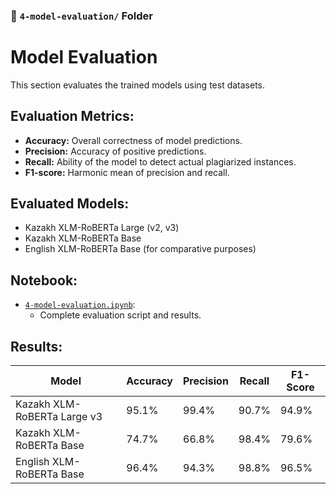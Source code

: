 ### 📁 `4-model-evaluation/` Folder

# Model Evaluation
This section evaluates the trained models using test datasets.

## Evaluation Metrics:
- **Accuracy:** Overall correctness of model predictions.
- **Precision:** Accuracy of positive predictions.
- **Recall:** Ability of the model to detect actual plagiarized instances.
- **F1-score:** Harmonic mean of precision and recall.

## Evaluated Models:
- Kazakh XLM-RoBERTa Large (v2, v3)
- Kazakh XLM-RoBERTa Base
- English XLM-RoBERTa Base (for comparative purposes)

## Notebook:
- [`4-model-evaluation.ipynb`](4-model-evaluation.ipynb):
  - Complete evaluation script and results.

## Results:
| Model                         | Accuracy | Precision | Recall | F1-Score |
|-------------------------------|----------|-----------|--------|----------|
| Kazakh XLM-RoBERTa Large v3   | 95.1%    | 99.4%     | 90.7%  | 94.9%    |
| Kazakh XLM-RoBERTa Base       | 74.7%    | 66.8%     | 98.4%  | 79.6%    |
| English XLM-RoBERTa Base      | 96.4%    | 94.3%     | 98.8%  | 96.5%    |
